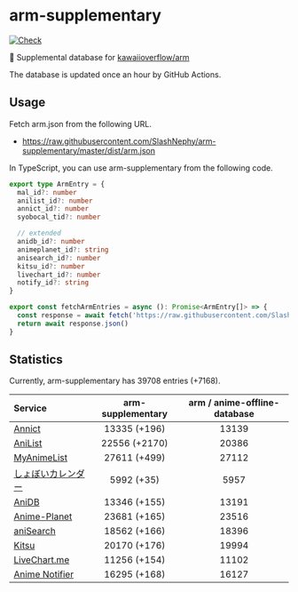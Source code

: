 # arm-supplementary

[![Check](https://github.com/SlashNephy/arm-supplementary/actions/workflows/check-node.yml/badge.svg)](https://github.com/SlashNephy/arm-supplementary/actions/workflows/check-node.yml)

💊 Supplemental database for [kawaiioverflow/arm](https://github.com/kawaiioverflow/arm)

The database is updated once an hour by GitHub Actions.

## Usage

Fetch arm.json from the following URL.

- https://raw.githubusercontent.com/SlashNephy/arm-supplementary/master/dist/arm.json

In TypeScript, you can use arm-supplementary from the following code.

```TypeScript
export type ArmEntry = {
  mal_id?: number
  anilist_id?: number
  annict_id?: number
  syobocal_tid?: number

  // extended
  anidb_id?: number
  animeplanet_id?: string
  anisearch_id?: number
  kitsu_id?: number
  livechart_id?: number
  notify_id?: string
}

export const fetchArmEntries = async (): Promise<ArmEntry[]> => {
  const response = await fetch('https://raw.githubusercontent.com/SlashNephy/arm-supplementary/master/dist/arm.json')
  return await response.json()
}
```

## Statistics

Currently, arm-supplementary has 39708 entries (+7168).

| Service                                     | arm-supplementary | arm / anime-offline-database |
| :------------------------------------------ | :---------------: | :--------------------------: |
| [Annict](https://annict.com)                |   13335 (+196)    |            13139             |
| [AniList](https://anilist.co)               |   22556 (+2170)   |            20386             |
| [MyAnimeList](https://myanimelist.net)      |   27611 (+499)    |            27112             |
| [しょぼいカレンダー](https://cal.syoboi.jp) |    5992 (+35)     |             5957             |
| [AniDB](https://anidb.net)                  |   13346 (+155)    |            13191             |
| [Anime-Planet](https://anime-planet.com)    |   23681 (+165)    |            23516             |
| [aniSearch](https://anisearch.com)          |   18562 (+166)    |            18396             |
| [Kitsu](https://kitsu.io)                   |   20170 (+176)    |            19994             |
| [LiveChart.me](https://livechart.me)        |   11256 (+154)    |            11102             |
| [Anime Notifier](https://notify.moe)        |   16295 (+168)    |            16127             |
